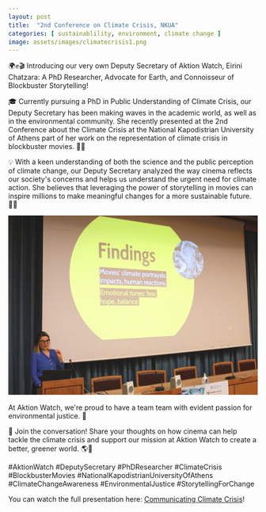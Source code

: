 ```yaml
---
layout: post
title:  "2nd Conference on Climate Crisis, NKUA"
categories: [ sustainablility, environment, climate change ]
image: assets/images/climatecrisis1.png
---
```

🌍✊🎬 Introducing our very own Deputy Secretary of Aktion Watch, Eirini Chatzara: A PhD Researcher, Advocate for Earth, and Connoisseur of Blockbuster Storytelling!

🎓 Currently pursuing a PhD in Public Understanding of Climate Crisis, our Deputy Secretary has been making waves in the academic world, as well as in the environmental community. She recently presented at the 2nd Conference about the Climate Crisis at the National Kapodistrian University of Athens part of her work on the representation of climate crisis in blockbuster movies. 🎥🍃

💡 With a keen understanding of both the science and the public perception of climate change, our Deputy Secretary analyzed the way cinema reflects our society's concerns and helps us understand the urgent need for climate action. She believes that leveraging the power of storytelling in movies can inspire millions to make meaningful changes for a more sustainable future. 🌳🌱

![Deputy Secretary of Aktion Watch](/assets/images/climatecrisis2.png)

At Aktion Watch, we're proud to have a team team with evident passion for environmental justice. 🌟

📣 Join the conversation! Share your thoughts on how cinema can help tackle the climate crisis and support our mission at Aktion Watch to create a better, greener world. 🌎💚

#AktionWatch #DeputySecretary #PhDResearcher #ClimateCrisis #BlockbusterMovies #NationalKapodistrianUniversityOfAthens #ClimateChangeAwareness #EnvironmentalJustice #StorytellingForChange

You can watch the full presentation here: [Communicating Climate Crisis](https://www.youtube.com/live/srt4_bz9oB4?feature=share&t=5631)!
